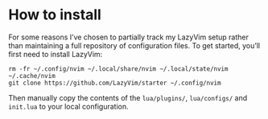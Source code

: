 How to install 
==============

For some reasons I’ve chosen to partially track my LazyVim setup rather than maintaining a full repository of configuration files. To get started, you’ll first need to install LazyVim:

    rm -fr ~/.config/nvim ~/.local/share/nvim ~/.local/state/nvim ~/.cache/nvim
    git clone https://github.com/LazyVim/starter ~/.config/nvim

Then manually copy the contents of the `lua/plugins/`, `lua/configs/` and `init.lua` to your local configuration.
